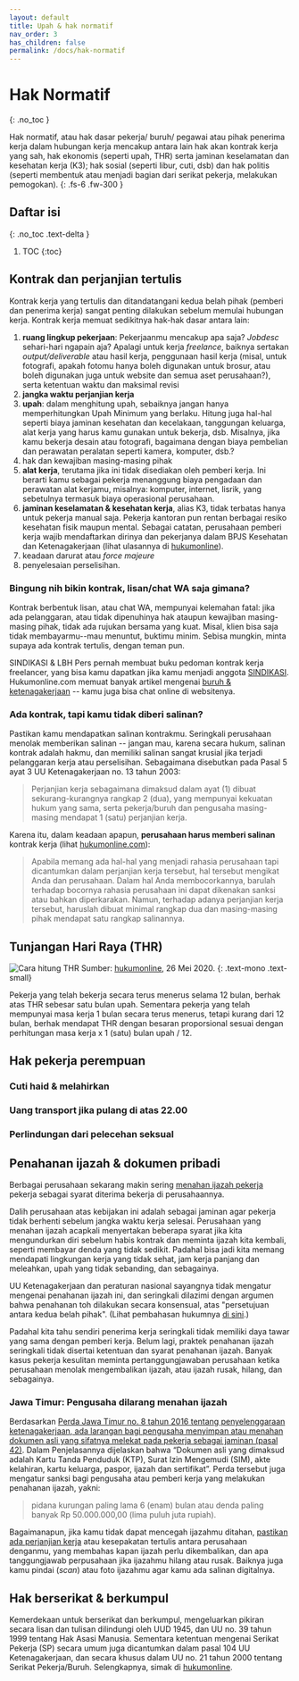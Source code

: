 ```yaml
---
layout: default
title: Upah & hak normatif
nav_order: 3
has_children: false
permalink: /docs/hak-normatif
---
```


# Hak Normatif
{: .no_toc }

Hak normatif, atau hak dasar pekerja/ buruh/ pegawai atau pihak penerima kerja dalam hubungan kerja mencakup antara lain hak akan kontrak kerja yang sah, hak ekonomis (seperti upah, THR) serta jaminan keselamatan dan kesehatan kerja (K3); hak sosial (seperti libur, cuti, dsb) dan hak politis (seperti membentuk atau menjadi bagian dari serikat pekerja, melakukan pemogokan).
{: .fs-6 .fw-300 }

## Daftar isi
{: .no_toc .text-delta }

1. TOC
{:toc}

## Kontrak dan perjanjian tertulis

Kontrak kerja yang tertulis dan ditandatangani kedua belah pihak (pemberi dan penerima kerja) sangat penting dilakukan sebelum memulai hubungan kerja. Kontrak kerja memuat sedikitnya hak-hak dasar antara lain:
1. **ruang lingkup pekerjaan**: Pekerjaanmu mencakup apa saja? _Jobdesc_ sehari-hari ngapain aja? Apalagi untuk kerja _freelance_, baiknya sertakan _output/deliverable_ atau hasil kerja, penggunaan hasil kerja (misal, untuk fotografi, apakah fotomu hanya boleh digunakan untuk brosur, atau boleh digunakan juga untuk website dan semua aset perusahaan?), serta ketentuan waktu dan maksimal revisi
1. **jangka waktu perjanjian kerja**
1. **upah**: dalam menghitung upah, sebaiknya jangan hanya memperhitungkan Upah Minimum yang berlaku. Hitung juga hal-hal seperti biaya jaminan kesehatan dan kecelakaan, tanggungan keluarga, alat kerja yang harus kamu gunakan untuk bekerja, dsb.  Misalnya, jika kamu bekerja desain atau fotografi, bagaimana dengan biaya pembelian dan perawatan peralatan seperti kamera, komputer, dsb.?
1. hak dan kewajiban masing-masing pihak
1. **alat kerja**, terutama jika ini tidak disediakan oleh pemberi kerja. Ini berarti kamu sebagai pekerja menanggung biaya pengadaan dan perawatan alat kerjamu, misalnya: komputer, internet, lisrik, yang sebetulnya termasuk biaya operasional perusahaan.
1. **jaminan keselamatan & kesehatan kerja**, alias K3, tidak terbatas hanya untuk pekerja manual saja. Pekerja kantoran pun rentan berbagai resiko kesehatan fisik maupun mental. Sebagai catatan, perusahaan pemberi kerja wajib mendaftarkan dirinya dan pekerjanya dalam BPJS Kesehatan dan Ketenagakerjaan (lihat ulasannya di [hukumonline](https://www.hukumonline.com/klinik/detail/ulasan/lt5bec1c6a0aba6/wajibkah-pengusaha-mendaftarkan-pekerjanya-di-bpjs-kesehatan-dan-ketenagakerjaan)).
1. keadaan darurat atau _force majeure_
1. penyelesaian perselisihan.

### Bingung nih bikin kontrak, lisan/chat WA saja gimana?

Kontrak berbentuk lisan, atau chat WA, mempunyai kelemahan fatal: jika ada pelanggaran, atau tidak dipenuhinya hak ataupun kewajiban masing-masing pihak, tidak ada rujukan bersama yang kuat. Misal, klien bisa saja tidak membayarmu--mau menuntut, buktimu minim. Sebisa mungkin, minta supaya ada kontrak tertulis, dengan teman pun.

SINDIKASI & LBH Pers pernah membuat buku pedoman kontrak kerja freelancer, yang bisa kamu dapatkan jika kamu menjadi anggota [SINDIKASI](https://sindikasi.org/). Hukumonline.com memuat banyak artikel mengenai [buruh & ketenagakerjaan](https://www.hukumonline.com/klinik/kategori/lt4a0a9db2b4404/buruh--tenaga-kerja) -- kamu juga bisa chat online di websitenya.

### Ada kontrak, tapi kamu tidak diberi salinan?

Pastikan kamu mendapatkan salinan kontrakmu. Seringkali perusahaan menolak memberikan salinan -- jangan mau, karena secara hukum, salinan kontrak adalah hakmu, dan memiliki salinan sangat krusial jika terjadi pelanggaran kerja atau perselisihan. Sebagaimana disebutkan pada Pasal 5 ayat 3 UU Ketenagakerjaan no. 13 tahun 2003:

> Perjanjian kerja sebagaimana dimaksud dalam ayat (1) dibuat sekurang-kurangnya rangkap 2 (dua), yang mempunyai kekuatan hukum yang sama, serta pekerja/buruh dan pengusaha masing-masing mendapat 1 (satu) perjanjian kerja.

Karena itu, dalam keadaan apapun, **perusahaan harus memberi salinan** kontrak kerja (lihat [hukumonline.com](https://www.hukumonline.com/klinik/detail/ulasan/lt4e65ed7a821de/apakah-perusahaan-boleh-tidak-memberikan-salinan-kontrak-kerja-kepada-pekerja-)):

> Apabila memang ada hal-hal yang menjadi rahasia perusahaan tapi dicantumkan dalam perjanjian kerja tersebut, hal tersebut mengikat Anda dan perusahaan. Dalam hal Anda membocorkannya, barulah terhadap bocornya rahasia perusahaan ini dapat dikenakan sanksi atau bahkan diperkarakan. Namun, terhadap adanya perjanjian kerja tersebut, haruslah dibuat minimal rangkap dua dan masing-masing pihak mendapat satu rangkap salinannya.

## Tunjangan Hari Raya (THR)

![Cara hitung THR](https://www.perintis.or.id/wp-content/uploads/2020/05/THR-hukumonline.jpg)
Sumber: [hukumonline](https://www.hukumonline.com/klinik/bacagrafis/lt5ecc98a5db727/rumus-menghitung-thr-keagamaan), 26 Mei 2020.
{: .text-mono .text-small}

Pekerja yang telah bekerja secara terus menerus selama 12 bulan, berhak atas THR sebesar satu bulan upah. Sementara pekerja yang telah mempunyai masa kerja 1 bulan secara terus menerus, tetapi kurang dari 12 bulan, berhak mendapat THR dengan besaran proporsional sesuai dengan perhitungan masa kerja x 1 (satu) bulan upah / 12.

## Hak pekerja perempuan

### Cuti haid & melahirkan

### Uang transport jika pulang di atas 22.00

### Perlindungan dari pelecehan seksual

## Penahanan ijazah & dokumen pribadi

Berbagai perusahaan sekarang makin sering [menahan ijazah pekerja](https://money.kompas.com/read/2020/03/11/080231726/bolehkah-perusahaan-tahan-ijazah-karyawan-ini-kata-pakar-hrd?page=all) pekerja sebagai syarat diterima bekerja di perusahaannya.

Dalih perusahaan atas kebijakan ini adalah sebagai jaminan agar pekerja tidak berhenti sebelum jangka waktu kerja selesai. Perusahaan yang menahan ijazah acapkali menyertakan beberapa syarat jika kita mengundurkan diri sebelum habis kontrak dan meminta ijazah kita kembali, seperti membayar denda yang tidak sedikit. Padahal bisa jadi kita memang mendapati lingkungan kerja yang tidak sehat, jam kerja panjang dan meleahkan, upah yang tidak sebanding, dan sebagainya.

UU Ketenagakerjaan dan peraturan nasional sayangnya tidak mengatur mengenai penahanan ijazah ini, dan seringkali dilazimi dengan argumen bahwa penahanan toh dilakukan secara konsensual, atas "persetujuan antara kedua belah pihak". (Lihat pembahasan hukumnya [di sini](https://www.hukumonline.com/berita/baca/lt59f730ad13c2c/ijazah-ditahan-saat-masuk-kerja-ini-penjelasan-hukumnya/).)

Padahal kita tahu sendiri penerima kerja seringkali tidak memiliki daya tawar yang sama dengan pemberi kerja. Belum lagi, praktek penahanan ijazah seringkali tidak disertai ketentuan dan syarat penahanan ijazah. Banyak kasus pekerja kesulitan meminta pertanggungjawaban perusahaan ketika perusahaan menolak mengembalikan ijazah, atau ijazah rusak, hilang, dan sebagainya.  

### Jawa Timur: Pengusaha dilarang menahan ijazah

Berdasarkan [Perda Jawa Timur no. 8 tahun 2016 tentang penyelenggaraan ketenagakerjaan, ada larangan bagi pengusaha menyimpan atau menahan dokumen asli yang sifatnya melekat pada pekerja sebagai jaminan (pasal 42)](https://peraturan.bpk.go.id/Details/25613). Dalam Penjelasannya dijelaskan bahwa “Dokumen asli yang dimaksud adalah Kartu Tanda Penduduk (KTP), Surat Izin Mengemudi (SIM), akte kelahiran, kartu keluarga, paspor, ijazah dan sertifikat”. Perda tersebut juga mengatur sanksi bagi pengusaha atau pemberi kerja yang melakukan penahanan ijazah, yakni:

> pidana kurungan paling lama 6 (enam) bulan atau denda paling banyak Rp 50.000.000,00 (lima puluh juta rupiah).

Bagaimanapun, jika kamu tidak dapat mencegah ijazahmu ditahan, [pastikan ada perjanjian kerja](https://www.linkedin.com/pulse/praktek-penahanan-ijazah-oleh-perusahaan-bolehkah-menurut-manurung) atau kesepakatan tertulis antara perusahaan denganmu, yang membahas kapan ijazah perlu dikembalikan, dan apa tanggungjawab perpusahaan jika ijazahmu hilang atau rusak. Baiknya juga kamu pindai (_scan_) atau foto ijazahmu agar kamu ada salinan digitalnya.  

## Hak berserikat & berkumpul

Kemerdekaan untuk berserikat dan berkumpul, mengeluarkan pikiran secara lisan dan tulisan dilindungi oleh UUD 1945, dan UU no. 39 tahun 1999 tentang Hak Asasi Manusia. Sementara ketentuan mengenai Serikat Pekerja (SP) secara umum juga dicantumkan dalam pasal 104 UU Ketenagakerjaan, dan secara khusus dalam UU no. 21 tahun 2000 tentang Serikat Pekerja/Buruh. Selengkapnya, simak di [hukumonline](https://www.hukumonline.com/klinik/detail/ulasan/lt4fab2aabe628a/kkb-dan-serikat/).
